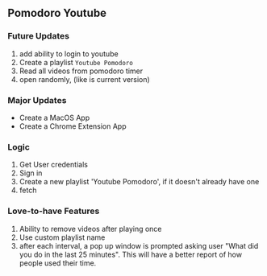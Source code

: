 ## Pomodoro Youtube

### Future Updates

1. add ability to login to youtube
2. Create a playlist `Youtube Pomodoro`
3. Read all videos from pomodoro timer
4. open randomly, (like is current version)

### Major Updates

* Create a MacOS App
* Create a Chrome Extension App


### Logic

1. Get User credentials
2. Sign in
3. Create a new playlist 'Youtube Pomodoro', if it doesn't already have one
4. fetch 



### Love-to-have Features

1. Ability to remove videos after playing once
2. Use custom playlist name
3. after each interval, a pop up window is prompted asking user "What did you do in the last 25 minutes". This will have a better report of how people used their time.


